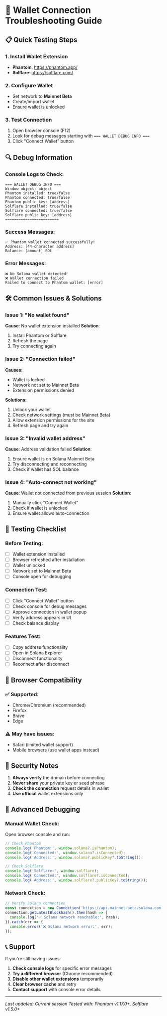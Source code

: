 # 🔧 Wallet Connection Troubleshooting Guide

## 📋 Quick Testing Steps

### 1. **Install Wallet Extension**
- **Phantom**: https://phantom.app/
- **Solflare**: https://solflare.com/

### 2. **Configure Wallet**
- Set network to **Mainnet Beta**
- Create/import wallet
- Ensure wallet is unlocked

### 3. **Test Connection**
1. Open browser console (F12)
2. Look for debug messages starting with `=== WALLET DEBUG INFO ===`
3. Click "Connect Wallet" button

## 🔍 Debug Information

### Console Logs to Check:
```
=== WALLET DEBUG INFO ===
Window object: object
Phantom installed: true/false
Phantom connected: true/false
Phantom public key: [address]
Solflare installed: true/false
Solflare connected: true/false
Solflare public key: [address]
========================
```

### Success Messages:
```
✅ Phantom wallet connected successfully!
Address: [44-character address]
Balance: [amount] SOL
```

### Error Messages:
```
❌ No Solana wallet detected!
❌ Wallet connection failed
Failed to connect to Phantom wallet: [error]
```

## 🛠️ Common Issues & Solutions

### Issue 1: "No wallet found"
**Cause**: No wallet extension installed
**Solution**: 
1. Install Phantom or Solflare
2. Refresh the page
3. Try connecting again

### Issue 2: "Connection failed"
**Causes**:
- Wallet is locked
- Network not set to Mainnet Beta
- Extension permissions denied

**Solutions**:
1. Unlock your wallet
2. Check network settings (must be Mainnet Beta)
3. Allow extension permissions for the site
4. Refresh page and try again

### Issue 3: "Invalid wallet address"
**Cause**: Address validation failed
**Solution**:
1. Ensure wallet is on Solana Mainnet Beta
2. Try disconnecting and reconnecting
3. Check if wallet has SOL balance

### Issue 4: "Auto-connect not working"
**Cause**: Wallet not connected from previous session
**Solution**:
1. Manually click "Connect Wallet"
2. Check if wallet is unlocked
3. Ensure wallet allows auto-connection

## 🧪 Testing Checklist

### Before Testing:
- [ ] Wallet extension installed
- [ ] Browser refreshed after installation
- [ ] Wallet unlocked
- [ ] Network set to Mainnet Beta
- [ ] Console open for debugging

### Connection Test:
- [ ] Click "Connect Wallet" button
- [ ] Check console for debug messages
- [ ] Approve connection in wallet popup
- [ ] Verify address appears in UI
- [ ] Check balance display

### Features Test:
- [ ] Copy address functionality
- [ ] Open in Solana Explorer
- [ ] Disconnect functionality
- [ ] Reconnect after disconnect

## 📱 Browser Compatibility

### ✅ Supported:
- Chrome/Chromium (recommended)
- Firefox
- Brave
- Edge

### ⚠️ May have issues:
- Safari (limited wallet support)
- Mobile browsers (use wallet apps instead)

## 🔐 Security Notes

1. **Always verify** the domain before connecting
2. **Never share** your private key or seed phrase
3. **Check the connection** request details in wallet
4. **Use official** wallet extensions only

## 🚀 Advanced Debugging

### Manual Wallet Check:
Open browser console and run:
```javascript
// Check Phantom
console.log('Phantom:', window.solana?.isPhantom);
console.log('Connected:', window.solana?.isConnected);
console.log('Address:', window.solana?.publicKey?.toString());

// Check Solflare
console.log('Solflare:', window.solflare);
console.log('Connected:', window.solflare?.isConnected);
console.log('Address:', window.solflare?.publicKey?.toString());
```

### Network Check:
```javascript
// Verify Solana connection
const connection = new Connection('https://api.mainnet-beta.solana.com');
connection.getLatestBlockhash().then(hash => {
  console.log('✅ Solana network reachable:', hash);
}).catch(err => {
  console.error('❌ Solana network error:', err);
});
```

## 📞 Support

If you're still having issues:

1. **Check console logs** for specific error messages
2. **Try a different browser** (Chrome recommended)
3. **Disable other wallet extensions** temporarily
4. **Clear browser cache** and retry
5. **Contact support** with console error details

---

*Last updated: Current session*
*Tested with: Phantom v1.17.0+, Solflare v1.5.0+*